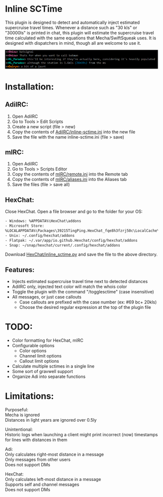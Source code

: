 # Inline SCTime

This plugin is designed to detect and automatically inject estimated supercruise travel times. Whenever a distance
such as "30 kls" or "30000ls" is printed in chat, this plugin will estimate the supercruise travel time calculated
with the same equations that Mecha/SwiftSqueak uses. It is designed with dispatchers in mind, though all are welcome
to use it.

![Inline-sctime example](/Images/example.png)

# Installation:

## AdiIRC:

1. Open AdiIRC
2. Go to Tools > Edit Scripts
3. Create a new script (file > new)
4. Copy the contents of [AdiIRC/inline-sctime.ini](AdiIRC/inline-sctime.ini) into the new file
5. Save the file with the name inline-sctime.ini (file > save)

## mIRC:

1. Open AdiIRC
2. Go to Tools > Scripts Editor
3. Copy the contents of [mIRC/remote.ini](mIRC/remote.ini) into the Remote tab
4. Copy the contents of [mIRC/aliases.ini](mIRC/aliases.ini) into the Aliases tab
5. Save the files (file > save all)

## HexChat:

Close HexChat. Open a file browser and go to the folder for your OS:

    - Windows: %APPDATA%\HexChat\addons
    - Microsoft Store: %LOCALAPPDATA%\Packages\39215TingPing.HexChat_fqe8h3fzrj50c\LocalCache\Roaming\HexChat\addons
    - Unix: ~/.config/hexchat/addons
    - Flatpak: ~/.var/app/io.github.Hexchat/config/hexchat/addons
    - Snap: ~/snap/hexchat/current/.config/hexchat/addons

Download [HexChat/inline_sctime.py](HexChat/inline_sctime.py) and save the file to the above directory.

## Features:

- Injects estimated supercruise travel time next to detected distances
- AdiIRC only, injected text color will match the whois color
- Toggle the plugin with the command "/togglesctime" (case insensitive)
- All messages, or just case callouts
  - Case callouts are prefixed with the case number (ex: #69 bc+ 20kls)
  - Choose the desired regular expression at the top of the plugin file


# TODO:

- Color formatting for HexChat, mIRC
- Configurable options
  - Color options
  - Channel limit options
  - Callout limit options
- Calculate multiple sctimes in a single line
- Some sort of gravwell support
- Organize Adi into separate functions

# Limitations:

Purposeful:  
Mecha is ignored  
Distances in light years are ignored over 0.5ly  

Unintentional:  
Historic logs when launching a client might print incorrect (now) timestamps for lines with distances in them  

Adi:  
Only calculates right-most distance in a message  
Only messages from other users  
Does not support DMs  

HexChat:  
Only calculates left-most distance in a message  
Supports self and channel messages  
Does not support DMs  